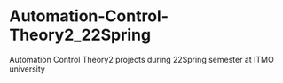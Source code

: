# Automation-Control-Theory2_22Spring
Automation Control Theory2 projects during 22Spring semester at ITMO university
